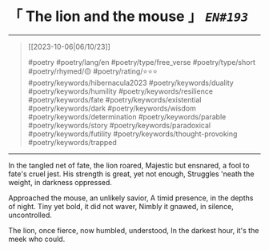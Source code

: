 # &#12300; The lion and the mouse &#12301; *`EN#193`*

---

> [[2023-10-06|06/10/23]]
> 
> #poetry 
> #poetry/lang/en 
> #poetry/type/free_verse #poetry/type/short 
> #poetry/rhymed/🟡 
> #poetry/rating/⭐⭐⭐  
> #poetry/keywords/hibernacula2023 #poetry/keywords/duality #poetry/keywords/humility #poetry/keywords/resilience #poetry/keywords/fate #poetry/keywords/existential #poetry/keywords/dark #poetry/keywords/wisdom #poetry/keywords/determination #poetry/keywords/parable #poetry/keywords/story #poetry/keywords/paradoxical #poetry/keywords/futility #poetry/keywords/thought-provoking #poetry/keywords/trapped 

---

In the tangled net of fate, the lion roared,
Majestic but ensnared, a fool to fate's cruel jest.
His strength is great, yet not enough,
Struggles 'neath the weight, in darkness oppressed.

Approached the mouse, an unlikely savior,
A timid presence, in the depths of night.
Tiny yet bold, it did not waver,
Nimbly it gnawed, in silence, uncontrolled.

The lion, once fierce, now humbled, understood,
In the darkest hour, it's the meek who could.